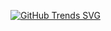 [![GitHub Trends SVG](https://api.githubtrends.io/user/svg/vhfsantos/langs?time_range=one_year&include_private=True&loc_metric=changed&theme=classic)](https://githubtrends.io)
